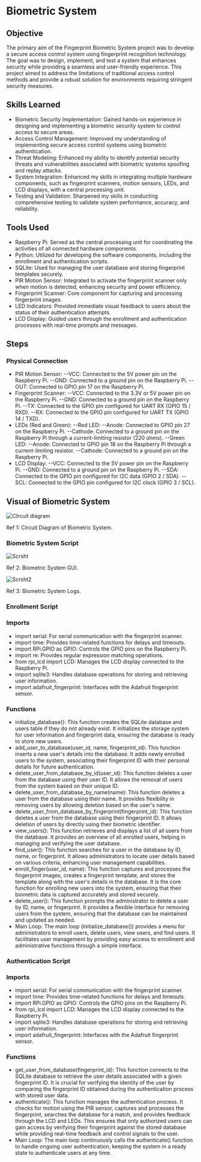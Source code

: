 # Biometric System



## Objective

The primary aim of the Fingerprint Biometric System project was to develop a secure access control system using fingerprint recognition technology. The goal was to design, implement, and test a system that enhances security while providing a seamless and user-friendly experience. This project aimed to address the limitations of traditional access control methods and provide a robust solution for environments requiring stringent security measures.

## Skills Learned
- Biometric Security Implementation: Gained hands-on experience in designing and implementing a biometric security system to control access to secure areas.
- Access Control Management: Improved my understanding of implementing secure access control systems using biometric authentication.
- Threat Modeling: Enhanced my ability to identify potential security threats and vulnerabilities associated with biometric systems spoofing and replay attacks.
- System Integration: Enhanced my skills in integrating multiple hardware components, such as fingerprint scanners, motion sensors, LEDs, and LCD displays, with a central processing unit.
- Testing and Validation: Sharpened my skills in conducting comprehensive testing to validate system performance, accuracy, and reliability.


## Tools Used
- Raspberry Pi: Served as the central processing unit for coordinating the activities of all connected hardware components.
- Python: Utilized for developing the software components, including the enrollment and authentication scripts.
- SQLite: Used for managing the user database and storing fingerprint templates securely.
- PIR Motion Sensor: Integrated to activate the fingerprint scanner only when motion is detected, enhancing security and power efficiency.
- Fingerprint Scanner: Core component for capturing and processing fingerprint images.
- LED Indicators: Provided immediate visual feedback to users about the status of their authentication attempts.
- LCD Display: Guided users through the enrollment and authentication processes with real-time prompts and messages.


## Steps
### Physical Connection

- PIR Motion Sensor:
    --VCC: Connected to the 5V power pin on the Raspberry Pi.
    --GND: Connected to a ground pin on the Raspberry Pi.
    --OUT: Connected to GPIO pin 17 on the Raspberry Pi.
- Fingerprint Scanner:
    --VCC: Connected to the 3.3V or 5V power pin on the Raspberry Pi.
    --GND: Connected to a ground pin on the Raspberry Pi.
    --TX: Connected to the GPIO pin configured for UART RX (GPIO 15 / RXD).
    --RX: Connected to the GPIO pin configured for UART TX (GPIO 14 / TXD).
- LEDs (Red and Green):
    --Red LED:
    --Anode: Connected to GPIO pin 27 on the Raspberry Pi. 
    --Cathode: Connected to a ground pin on the Raspberry Pi through a current-limiting resistor (220 ohms).
    --Green LED:
    --Anode: Connected to GPIO pin 18 on the Raspberry Pi through a current-limiting resistor.
    --Cathode: Connected to a ground pin on the Raspberry Pi.
- LCD Display:
    --VCC: Connected to the 5V power pin on the Raspberry Pi.
    --GND: Connected to a ground pin on the Raspberry Pi.
    --SDA: Connected to the GPIO pin configured for I2C data (GPIO 2 / SDA).
    --SCL: Connected to the GPIO pin configured for I2C clock (GPIO 3 / SCL).

## Visual of Biometric System

![CIrcuit diagram](https://github.com/user-attachments/assets/132c9792-1d32-49c8-98ee-ba5386771ef5)

Ref 1: Circuit Diagram of Biometric System.

### Biometric System Script


![Scrsht](https://github.com/user-attachments/assets/54da2f07-1707-496e-9d2e-4682862a0419)

Ref 2: Biometric System GUI.

![Scrsht2](https://github.com/user-attachments/assets/7c72d984-de33-4f5c-863f-456643a38e4f)

Ref 3: Biometric System Logs.

### Enrollment Script

### Imports
-	import serial: For serial communication with the fingerprint scanner.
-	import time: Provides time-related functions for delays and timeouts.
-	import RPi.GPIO as GPIO: Controls the GPIO pins on the Raspberry Pi.
-	import re: Provides regular expression matching operations.
-	from rpi_lcd import LCD: Manages the LCD display connected to the Raspberry Pi.
-	import sqlite3: Handles database operations for storing and retrieving user information.
-	import adafruit_fingerprint: Interfaces with the Adafruit fingerprint sensor.

### Functions
-	initialize_database(): This function creates the SQLite database and users table if they do not already exist. It initializes the storage system for user information and fingerprint data, ensuring the database is ready to store new users.
-	add_user_to_database(user_id, name, fingerprint_id): This function inserts a new user's details into the database. It adds newly enrolled users to the system, associating their fingerprint ID with their personal details for future authentication.
-	delete_user_from_database_by_id(user_id): This function deletes a user from the database using their user ID. It allows the removal of users from the system based on their unique ID.
-	delete_user_from_database_by_name(name): This function deletes a user from the database using their name. It provides flexibility in removing users by allowing deletion based on the user's name.
-	delete_user_from_database_by_fingerprint(fingerprint_id): This function deletes a user from the database using their fingerprint ID. It allows deletion of users by directly using their biometric identifier.
-	view_users(): This function retrieves and displays a list of all users from the database. It provides an overview of all enrolled users, helping in managing and verifying the user database.
-	find_user(): This function searches for a user in the database by ID, name, or fingerprint. It allows administrators to locate user details based on various criteria, enhancing user management capabilities.
-	enroll_finger(user_id, name): This function captures and processes the fingerprint images, creates a fingerprint template, and stores the template along with the user's details in the database. It is the core function for enrolling new users into the system, ensuring that their biometric data is captured accurately and stored securely.
-	delete_user(): This function prompts the administrator to delete a user by ID, name, or fingerprint. It provides a flexible interface for removing users from the system, ensuring that the database can be maintained and updated as needed.
-   Main Loop: The main loop (initialize_database()) provides a menu for administrators to enroll users, delete users, view users, and find users. It facilitates user management by providing easy access to enrollment and administrative functions through a simple interface.


### Authentication Script


### Imports
-	import serial: For serial communication with the fingerprint scanner.
-	import time: Provides time-related functions for delays and timeouts.
-	import RPi.GPIO as GPIO: Controls the GPIO pins on the Raspberry Pi.
-	from rpi_lcd import LCD: Manages the LCD display connected to the Raspberry Pi.
-	import sqlite3: Handles database operations for storing and retrieving user information.
-	import adafruit_fingerprint: Interfaces with the Adafruit fingerprint sensor.

### Functions
-	get_user_from_database(fingerprint_id): This function connects to the SQLite database to retrieve the user details associated with a given fingerprint ID. It is crucial for verifying the identity of the user by comparing the fingerprint ID obtained during the authentication process with stored user data.
-	authenticate(): This function manages the authentication process. It checks for motion using the PIR sensor, captures and processes the fingerprint, searches the database for a match, and provides feedback through the LCD and LEDs. This ensures that only authorized users can gain access by verifying their fingerprint against the stored database while providing real-time feedback and control signals to the user.
-   Main Loop: The main loop continuously calls the authenticate() function to handle ongoing user authentication, keeping the system in a ready state to authenticate users at any time.


